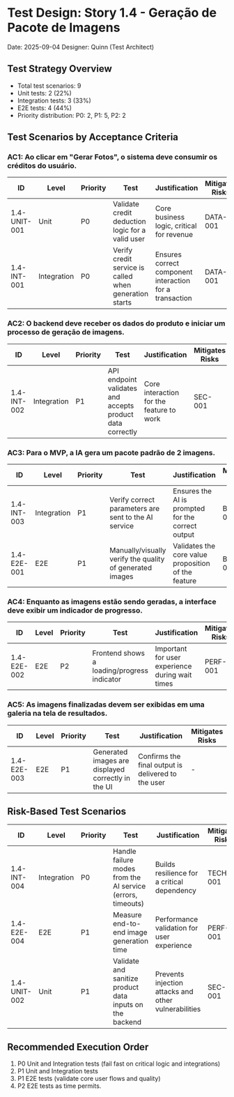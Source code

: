 # Test Design: Story 1.4 - Geração de Pacote de Imagens

Date: 2025-09-04
Designer: Quinn (Test Architect)

## Test Strategy Overview

- Total test scenarios: 9
- Unit tests: 2 (22%)
- Integration tests: 3 (33%)
- E2E tests: 4 (44%)
- Priority distribution: P0: 2, P1: 5, P2: 2

## Test Scenarios by Acceptance Criteria

### AC1: Ao clicar em "Gerar Fotos", o sistema deve consumir os créditos do usuário.

| ID           | Level       | Priority | Test                                                     | Justification                                    | Mitigates Risks |
| ------------ | ----------- | -------- | -------------------------------------------------------- | ------------------------------------------------ | --------------- |
| 1.4-UNIT-001 | Unit        | P0       | Validate credit deduction logic for a valid user         | Core business logic, critical for revenue        | DATA-001        |
| 1.4-INT-001  | Integration | P0       | Verify credit service is called when generation starts   | Ensures correct component interaction for a transaction | DATA-001        |

### AC2: O backend deve receber os dados do produto e iniciar um processo de geração de imagens.

| ID           | Level       | Priority | Test                                                     | Justification                                    | Mitigates Risks |
| ------------ | ----------- | -------- | -------------------------------------------------------- | ------------------------------------------------ | --------------- |
| 1.4-INT-002  | Integration | P1       | API endpoint validates and accepts product data correctly | Core interaction for the feature to work         | SEC-001         |

### AC3: Para o MVP, a IA gera um pacote padrão de 2 imagens.

| ID           | Level       | Priority | Test                                                     | Justification                                    | Mitigates Risks |
| ------------ | ----------- | -------- | -------------------------------------------------------- | ------------------------------------------------ | --------------- |
| 1.4-INT-003  | Integration | P1       | Verify correct parameters are sent to the AI service     | Ensures the AI is prompted for the correct output | BUS-001         |
| 1.4-E2E-001  | E2E         | P1       | Manually/visually verify the quality of generated images | Validates the core value proposition of the feature | BUS-001         |

### AC4: Enquanto as imagens estão sendo geradas, a interface deve exibir um indicador de progresso.

| ID           | Level       | Priority | Test                                                     | Justification                                    | Mitigates Risks |
| ------------ | ----------- | -------- | -------------------------------------------------------- | ------------------------------------------------ | --------------- |
| 1.4-E2E-002  | E2E         | P2       | Frontend shows a loading/progress indicator              | Important for user experience during wait times  | PERF-001        |

### AC5: As imagens finalizadas devem ser exibidas em uma galeria na tela de resultados.

| ID           | Level       | Priority | Test                                                     | Justification                                    | Mitigates Risks |
| ------------ | ----------- | -------- | -------------------------------------------------------- | ------------------------------------------------ | --------------- |
| 1.4-E2E-003  | E2E         | P1       | Generated images are displayed correctly in the UI       | Confirms the final output is delivered to the user | -               |

## Risk-Based Test Scenarios

| ID           | Level       | Priority | Test                                                     | Justification                                    | Mitigates Risks |
| ------------ | ----------- | -------- | -------------------------------------------------------- | ------------------------------------------------ | --------------- |
| 1.4-INT-004  | Integration | P0       | Handle failure modes from the AI service (errors, timeouts) | Builds resilience for a critical dependency      | TECH-001        |
| 1.4-E2E-004  | E2E         | P1       | Measure end-to-end image generation time                 | Performance validation for user experience       | PERF-001        |
| 1.4-UNIT-002 | Unit        | P1       | Validate and sanitize product data inputs on the backend | Prevents injection attacks and other vulnerabilities | SEC-001         |

## Recommended Execution Order

1.  P0 Unit and Integration tests (fail fast on critical logic and integrations)
2.  P1 Unit and Integration tests
3.  P1 E2E tests (validate core user flows and quality)
4.  P2 E2E tests as time permits.
